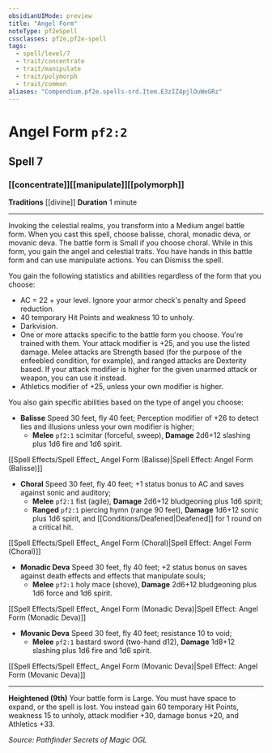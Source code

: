 ```yaml
---
obsidianUIMode: preview
title: "Angel Form"
noteType: pf2eSpell
cssclasses: pf2e,pf2e-spell
tags:
  - spell/level/7
  - trait/concentrate
  - trait/manipulate
  - trait/polymorph
  - trait/common
aliases: "Compendium.pf2e.spells-srd.Item.E3zIZ4pjlOuWeGRz" 
---
```

# Angel Form  `pf2:2`  
## Spell 7
### [[concentrate]][[manipulate]][[polymorph]]
**Traditions** [[divine]]
**Duration** 1 minute
* * * 
Invoking the celestial realms, you transform into a Medium angel battle form. When you cast this spell, choose balisse, choral, monadic deva, or movanic deva. The battle form is Small if you choose choral. While in this form, you gain the angel and celestial traits. You have hands in this battle form and can use manipulate actions. You can Dismiss the spell.

You gain the following statistics and abilities regardless of the form that you choose:

*   AC = 22 + your level. Ignore your armor check's penalty and Speed reduction.
*   40 temporary Hit Points and weakness 10 to unholy.
*   Darkvision.
*   One or more attacks specific to the battle form you choose. You're trained with them. Your attack modifier is +25, and you use the listed damage. Melee attacks are Strength based (for the purpose of the enfeebled condition, for example), and ranged attacks are Dexterity based. If your attack modifier is higher for the given unarmed attack or weapon, you can use it instead.
*   Athletics modifier of +25, unless your own modifier is higher.

You also gain specific abilities based on the type of angel you choose:

*   **Balisse** Speed 30 feet, fly 40 feet; Perception modifier of +26 to detect lies and illusions unless your own modifier is higher;
    *   **Melee** `pf2:1` scimitar (forceful, sweep), **Damage** 2d6+12 slashing plus 1d6 fire and 1d6 spirit.

[[Spell Effects/Spell Effect_ Angel Form (Balisse)|Spell Effect: Angel Form (Balisse)]]

*   **Choral** Speed 30 feet, fly 40 feet; +1 status bonus to AC and saves against sonic and auditory;
    *   **Melee** `pf2:1` fist (agile), **Damage** 2d6+12 bludgeoning plus 1d6 spirit;
    *   **Ranged** `pf2:1` piercing hymn (range 90 feet), **Damage** 1d6+12 sonic plus 1d6 spirit, and [[Conditions/Deafened|Deafened]] for 1 round on a critical hit.

[[Spell Effects/Spell Effect_ Angel Form (Choral)|Spell Effect: Angel Form (Choral)]]

*   **Monadic Deva** Speed 30 feet, fly 40 feet; +2 status bonus on saves against death effects and effects that manipulate souls;
    *   **Melee** `pf2:1` holy mace (shove), **Damage** 2d6+12 bludgeoning plus 1d6 force and 1d6 spirit.

[[Spell Effects/Spell Effect_ Angel Form (Monadic Deva)|Spell Effect: Angel Form (Monadic Deva)]]

*   **Movanic Deva** Speed 30 feet, fly 40 feet; resistance 10 to void;
    *   **Melee** `pf2:1` bastard sword (two-hand d12), **Damage** 1d8+12 slashing plus 1d6 fire and 1d6 spirit.

[[Spell Effects/Spell Effect_ Angel Form (Movanic Deva)|Spell Effect: Angel Form (Movanic Deva)]]

* * *

**Heightened (9th)** Your battle form is Large. You must have space to expand, or the spell is lost. You instead gain 60 temporary Hit Points, weakness 15 to unholy, attack modifier +30, damage bonus +20, and Athletics +33.

*Source: Pathfinder Secrets of Magic*
*OGL*